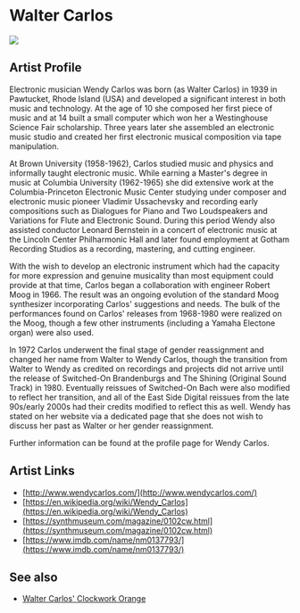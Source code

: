 # Walter Carlos

![](../../asssets/artists/Walter_Carlos.png)

## Artist Profile

Electronic musician Wendy Carlos was born (as Walter Carlos) in 1939 in Pawtucket, Rhode Island (USA) and developed a significant interest in both music and technology. At the age of 10 she composed her first piece of music and at 14 built a small computer which won her a Westinghouse Science Fair scholarship. Three years later she assembled an electronic music studio and created her first electronic musical composition via tape manipulation.

At Brown University (1958-1962), Carlos studied music and physics and informally taught electronic music. While earning a Master's degree in music at Columbia University (1962-1965) she did extensive work at the Columbia-Princeton Electronic Music Center studying under composer and electronic music pioneer Vladimir Ussachevsky and recording early compositions such as Dialogues for Piano and Two Loudspeakers and Variations for Flute and Electronic Sound. During this period Wendy also assisted conductor Leonard Bernstein in a concert of electronic music at the Lincoln Center Philharmonic Hall and later found employment at Gotham Recording Studios as a recording, mastering, and cutting engineer.

With the wish to develop an electronic instrument which had the capacity for more expression and genuine musicality than most equipment could provide at that time, Carlos began a collaboration with engineer Robert Moog in 1966. The result was an ongoing evolution of the standard Moog synthesizer incorporating Carlos' suggestions and needs. The bulk of the performances found on Carlos' releases from 1968-1980 were realized on the Moog, though a few other instruments (including a Yamaha Electone organ) were also used.

In 1972 Carlos underwent the final stage of gender reassignment and changed her name from Walter to Wendy Carlos, though the transition from Walter to Wendy as credited on recordings and projects did not arrive until the release of Switched-On Brandenburgs and The Shining (Original Sound Track) in 1980. Eventually reissues of Switched-On Bach were also modified to reflect her transition, and all of the East Side Digital reissues from the late 90s/early 2000s had their credits modified to reflect this as well. Wendy has stated on her website via a dedicated page that she does not wish to discuss her past as Walter or her gender reassignment. 

Further information can be found at the profile page for Wendy Carlos.

## Artist Links

- [http://www.wendycarlos.com/](http://www.wendycarlos.com/)
- [https://en.wikipedia.org/wiki/Wendy_Carlos](https://en.wikipedia.org/wiki/Wendy_Carlos)
- [https://synthmuseum.com/magazine/0102cw.html](https://synthmuseum.com/magazine/0102cw.html)
- [https://www.imdb.com/name/nm0137793/](https://www.imdb.com/name/nm0137793/)


## See also

- [Walter Carlos' Clockwork Orange](Walter_Carlos-Walter_Carlos_Clockwork_Orange.md)
